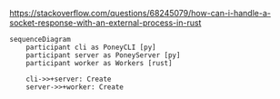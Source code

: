 

https://stackoverflow.com/questions/68245079/how-can-i-handle-a-socket-response-with-an-external-process-in-rust

```mermaid
sequenceDiagram
    participant cli as PoneyCLI [py]
    participant server as PoneyServer [py]
    participant worker as Workers [rust]

    cli->>+server: Create
    server->>+worker: Create
```
